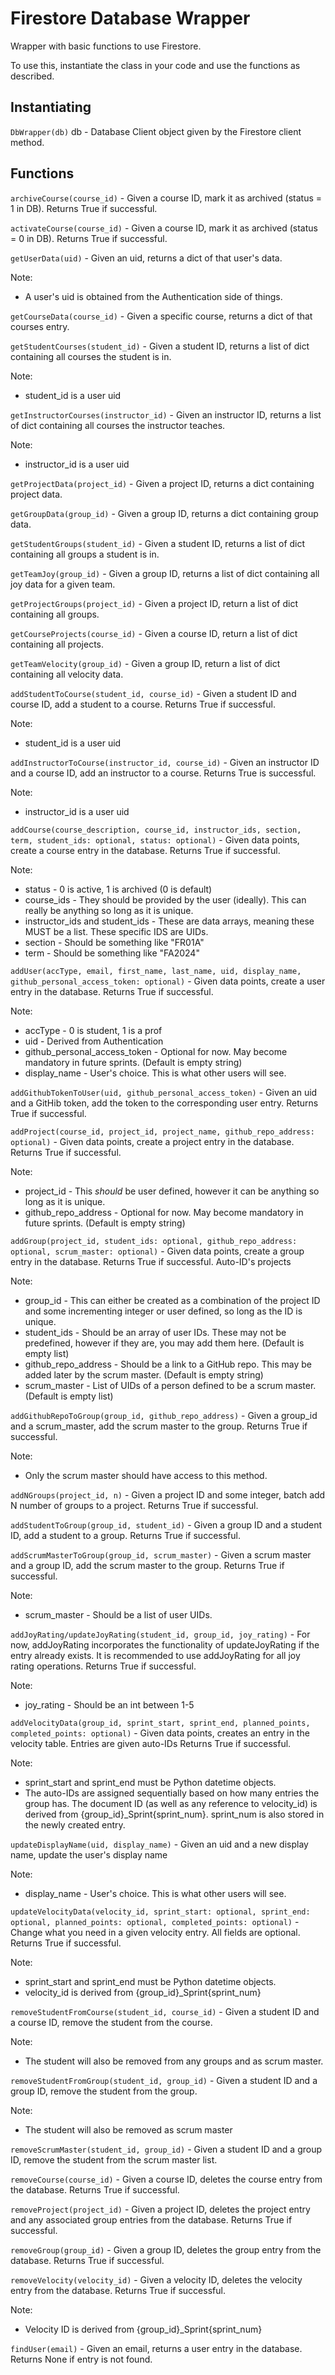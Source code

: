 # Firestore Database Wrapper

Wrapper with basic functions to use Firestore.

To use this, instantiate the class in your code and use the functions as described.

## Instantiating

`DbWrapper(db)`
db - Database Client object given by the Firestore client method.

## Functions

`archiveCourse(course_id)` - Given a course ID, mark it as archived (status = 1 in DB). Returns True if successful.

`activateCourse(course_id)` - Given a course ID, mark it as archived (status = 0 in DB). Returns True if successful.

`getUserData(uid)` - Given an uid, returns a dict of that user's data.

Note:

- A user's uid is obtained from the Authentication side of things.

`getCourseData(course_id)` - Given a specific course, returns a dict of that courses entry.

`getStudentCourses(student_id)` - Given a student ID, returns a list of dict containing all courses the student is in.

Note:

- student_id is a user uid

`getInstructorCourses(instructor_id)` - Given an instructor ID, returns a list of dict containing all courses the instructor teaches.

Note:

- instructor_id is a user uid

`getProjectData(project_id)` - Given a project ID, returns a dict containing project data.

`getGroupData(group_id)` - Given a group ID, returns a dict containing group data.

`getStudentGroups(student_id)` - Given a student ID, returns a list of dict containing all groups a student is in.

`getTeamJoy(group_id)` - Given a group ID, returns a list of dict containing all joy data for a given team.

`getProjectGroups(project_id)` - Given a project ID, return a list of dict containing all groups.

`getCourseProjects(course_id)` - Given a course ID, return a list of dict containing all projects.

`getTeamVelocity(group_id)` - Given a group ID, return a list of dict containing all velocity data.

`addStudentToCourse(student_id, course_id)` - Given a student ID and course ID, add a student to a course. Returns True if successful.

Note:

- student_id is a user uid

`addInstructorToCourse(instructor_id, course_id)` - Given an instructor ID and a course ID, add an instructor to a course. Returns True is successful.

Note:

- instructor_id is a user uid

`addCourse(course_description, course_id, instructor_ids, section, term, student_ids: optional, status: optional)` - Given data points, create a course entry in the database. Returns True if successful.

Note:
- status - 0 is active, 1 is archived (0 is default)
- course_ids - They should be provided by the user (ideally). This can really be anything so long as it is unique.
- instructor_ids and student_ids - These are data arrays, meaning these MUST be a list. These specific IDS are UIDs.
- section - Should be something like "FR01A"
- term - Should be something like "FA2024"

`addUser(accType, email, first_name, last_name, uid, display_name, github_personal_access_token: optional)` - Given data points, create a user entry in the database. Returns True if successful.

Note:
- accType - 0 is student, 1 is a prof
- uid - Derived from Authentication
- github_personal_access_token - Optional for now. May become mandatory in future sprints. (Default is empty string)
- display_name - User's choice. This is what other users will see.

`addGithubTokenToUser(uid, github_personal_access_token)` - Given an uid and a GitHib token, add the token to the corresponding user entry. Returns True if successful.

`addProject(course_id, project_id, project_name, github_repo_address: optional)` - Given data points, create a project entry in the database. Returns True if successful.

Note:
- project_id - This *should* be user defined, however it can be anything so long as it is unique.
- github_repo_address - Optional for now. May become mandatory in future sprints. (Default is empty string)

`addGroup(project_id, student_ids: optional, github_repo_address: optional, scrum_master: optional)` - Given data points, create a group entry in the database. Returns True if successful. Auto-ID's projects

Note:
- group_id - This can either be created as a combination of the project ID and some incrementing integer or user defined, so long as the ID is unique.
- student_ids - Should be an array of user IDs. These may not be predefined, however if they are, you may add them here. (Default is empty list)
- github_repo_address - Should be a link to a GitHub repo. This may be added later by the scrum master. (Default is empty string)
- scrum_master - List of UIDs of a person defined to be a scrum master. (Default is empty list)

`addGithubRepoToGroup(group_id, github_repo_address)` - Given a group_id and a scrum_master, add the scrum master to the group. Returns True if successful.

Note:
- Only the scrum master should have access to this method.

`addNGroups(project_id, n)` - Given a project ID and some integer, batch add N number of groups to a project. Returns True if successful.

`addStudentToGroup(group_id, student_id)` - Given a group ID and a student ID, add a student to a group. Returns True if successful.

`addScrumMasterToGroup(group_id, scrum_master)` - Given a scrum master and a group ID, add the scrum master to the group. Returns True if successful.

Note:
- scrum_master - Should be a list of user UIDs.

`addJoyRating/updateJoyRating(student_id, group_id, joy_rating)` - For now, addJoyRating incorporates the functionality of updateJoyRating if the entry already exists. It is recommended to use addJoyRating for all joy rating operations. Returns True if successful.

Note:
- joy_rating - Should be an int between 1-5

`addVelocityData(group_id, sprint_start, sprint_end, planned_points, completed_points: optional)` - Given data points, creates an entry in the velocity table. Entries are given auto-IDs Returns True if successful.

Note:
- sprint_start and sprint_end must be Python datetime objects.
- The auto-IDs are assigned sequentially based on how many entries the group has. The document ID (as well as any reference to velocity_id) is derived from {group_id}_Sprint{sprint_num}. sprint_num is also stored in the newly created entry.

`updateDisplayName(uid, display_name)` - Given an uid and a new display name, update the user's display name

Note:
- display_name - User's choice. This is what other users will see.

`updateVelocityData(velocity_id, sprint_start: optional, sprint_end: optional, planned_points: optional, completed_points: optional)` - Change what you need in a given velocity entry. All fields are optional. Returns True if successful.

Note:
- sprint_start and sprint_end must be Python datetime objects.
- velocity_id is derived from {group_id}_Sprint{sprint_num}

`removeStudentFromCourse(student_id, course_id)` - Given a student ID and a course ID, remove the student from the course.

Note:
- The student will also be removed from any groups and as scrum master.

`removeStudentFromGroup(student_id, group_id)` - Given a student ID and a group ID, remove the student from the group.

Note:
- The student will also be removed as scrum master

`removeScrumMaster(student_id, group_id)` - Given a student ID and a group ID, remove the student from the scrum master list.

`removeCourse(course_id)` - Given a course ID, deletes the course entry from the database. Returns True if successful.

`removeProject(project_id)` - Given a project ID, deletes the project entry and any associated group entries from the database. Returns True if successful.

`removeGroup(group_id)` - Given a group ID, deletes the group entry from the database. Returns True if successful.

`removeVelocity(velocity_id)` - Given a velocity ID, deletes the velocity entry from the database. Returns True if successful.

Note:
- Velocity ID is derived from {group_id}_Sprint{sprint_num}

`findUser(email)` - Given an email, returns a user entry in the database. Returns None if entry is not found.